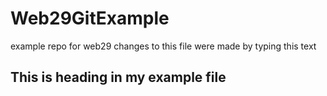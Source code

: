 # Web29GitExample

example repo for web29
changes to this file were made by typing this text

## This is heading in my example file
